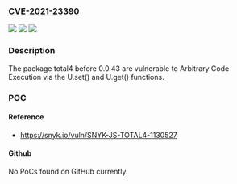 ### [CVE-2021-23390](https://cve.mitre.org/cgi-bin/cvename.cgi?name=CVE-2021-23390)
![](https://img.shields.io/static/v1?label=Product&message=total4&color=blue)
![](https://img.shields.io/static/v1?label=Version&message=%3C%200.0.43%20&color=brighgreen)
![](https://img.shields.io/static/v1?label=Vulnerability&message=Arbitrary%20Code%20Execution&color=brighgreen)

### Description

The package total4 before 0.0.43 are vulnerable to Arbitrary Code Execution via the U.set() and U.get() functions.

### POC

#### Reference
- https://snyk.io/vuln/SNYK-JS-TOTAL4-1130527

#### Github
No PoCs found on GitHub currently.

